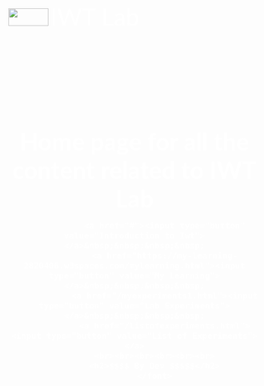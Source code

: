 <!DOCTYPE html>
<html lang="en">
<head>
	<meta charset="utf-8">
	<title>
		IWT Lab
	</title>
</head>
<body background="/microchip-neon-lines-black-background-chips-technology-backgrounds-1600x1000.png" style="background-repeat:no-repeat; ">
	<br />
    <img src="/logo.jpg" width="80" height="35">
	<h3; align="left">
		<font face="Lato" color="White" size="8">IWT Lab</font>
	</h3>
	<br /><br /><br /><br /><br /><br /><br /><br /><br /><br />
	<h1 align="center">
		<font face="Lato" color="White" size="7">
			Home page for all the content related to IWT Lab 
			<br>
            <font face="cinzel" size="4">
			
                <a href="#"><input type="button" value="Introduction to Iwt"></a>&nbsp;&nbsp;&nbsp;&nbsp;
                <a href="https://my-learning-2820406.w3spaces.com/mylearning.html"><input type="button" value="My Learning"></a>&nbsp;&nbsp;&nbsp;&nbsp;
                <a href="/myexperiments1.html"><input type="button" value="Lab Experiments"></a>&nbsp;&nbsp;&nbsp;&nbsp;
                <a href="/listofexperiments.html"><input type="button" value="List of Experiments"></a>
		    <br><br><br><br><br><br>
		    <h2>$$$$ By Dev $$$$$</h2>
            </font>
		
		
	
</body>
</html>

